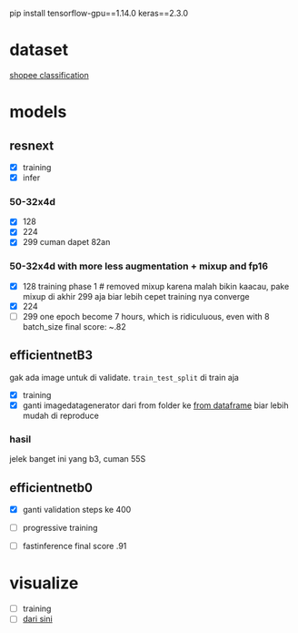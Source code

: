 pip install tensorflow-gpu==1.14.0 keras==2.3.0

# dataset 
[shopee classification](https://drive.google.com/uc\?id\=1CAUCMeDcrguVpfc72angE-8jW8BETwyl)

# models
## resnext 
- [x] training 
- [x] infer
### 50-32x4d
- [x] 128
- [x] 224 
- [x] 299 cuman dapet 82an

### 50-32x4d with more less augmentation + mixup and fp16
- [x] 128 training phase 1 # removed mixup karena malah bikin kaacau, pake mixup di akhir 299 aja biar lebih cepet training nya converge
- [x] 224
- [ ] 299 one epoch become 7 hours, which is ridiculuous, even with 8 batch_size
final score: ~.82

## efficientnetB3
gak ada image untuk di validate. `train_test_split` di train aja
- [x] training
- [x] ganti imagedatagenerator dari from folder ke [from dataframe](https://studymachinelearning.com/keras-imagedatagenerator-with-flow_from_dataframe/) biar lebih mudah di reproduce
### hasil 
jelek banget ini yang b3, cuman 55S

## efficientnetb0
- [x] ganti validation steps ke 400
- [ ] progressive training
- [ ] fastinference
final score .91


# visualize
- [ ] training 
 - [ ] [dari sini](https://www.youtube.com/watch?v=gMUgyy-BlmM)
